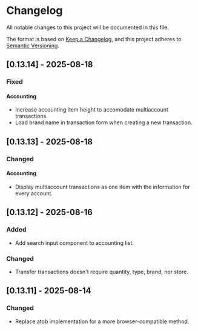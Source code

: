 # Changelog

All notable changes to this project will be documented in this file.

The format is based on [Keep a Changelog](https://keepachangelog.com/en/1.1.0/),
and this project adheres to [Semantic Versioning](https://semver.org/spec/v2.0.0.html).

## [0.13.14] - 2025-08-18

### Fixed

#### Accounting

-   Increase accounting item height to accomodate multiaccount transactions.
-   Load brand name in transaction form when creating a new transaction.

## [0.13.13] - 2025-08-18

### Changed

#### Accounting

-   Display multiaccount transactions as one item with the information for every account.

## [0.13.12] - 2025-08-16

### Added

-   Add search input component to accounting list.

### Changed

-   Transfer transactions doesn't require quantity, type, brand, nor store.

## [0.13.11] - 2025-08-14

### Changed

-   Replace atob implementation for a more browser-compatible method.
